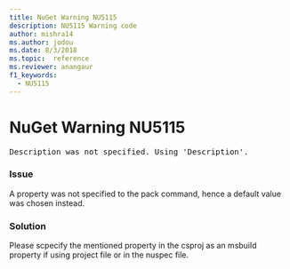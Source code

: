 ```yaml
---
title: NuGet Warning NU5115
description: NU5115 Warning code
author: mishra14
ms.author: jodou
ms.date: 8/3/2018
ms.topic:  reference
ms.reviewer: anangaur
f1_keywords: 
  - NU5115
---
```


# NuGet Warning NU5115
<pre>Description was not specified. Using 'Description'.</pre>

### Issue

A property was not specified to the pack command, hence a default value was chosen instead.


### Solution

Please scpecify the mentioned property in the csproj as an msbuild property if using project file or in the nuspec file.

